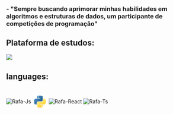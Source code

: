 ### - "Sempre buscando aprimorar minhas habilidades em algoritmos e estruturas de dados, um participante de competições de programação"

## Plataforma de estudos:

<a href="https://www.beecrowd.com.br/judge/pt/users/friends/717707"><img src="https://www.beecrowd.com.br/home/wp-content/uploads/2021/08/beecrowd__roxoHorClean-small-PNG-1.png" width=150px/></a>

## languages:
<div style="display: inline_block"><br>
  <img align="center" alt="Rafa-Js" height="90" width="70" src="https://cdn.jsdelivr.net/gh/devicons/devicon/icons/mysql/mysql-original-wordmark.svg">
  <img align="center" alt="Rafa-Python" height="40" width="40" src="https://raw.githubusercontent.com/devicons/devicon/master/icons/python/python-original.svg">
  <img align="center" alt="Rafa-React" height="40" width="40" src="https://cdn.jsdelivr.net/gh/devicons/devicon/icons/cplusplus/cplusplus-line.svg">
    <img align="center" alt="Rafa-Ts" height="40" width="40" src="https://cdn.jsdelivr.net/gh/devicons/devicon/icons/c/c-line.svg">
</div>


